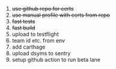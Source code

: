 1. ~~use github repo for certs~~
1. ~~use manual profile with certs from repo~~
1. ~~fast tests~~
1. ~~fast build~~
1. upload to testflight
1. team id etc. from env
1. add carthage
1. upload dsyms to sentry
1. setup github action to run beta lane
